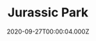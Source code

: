 ---
title: "Jurassic Park"
year: 1993
date: 2020-09-27T00:00:04.000Z
permalink: /almanac/movies/2020-09-27-jurassic-park/index.html
link: https://letterboxd.com/rknightuk/film/jurassic-park/2/
rating: 3
---